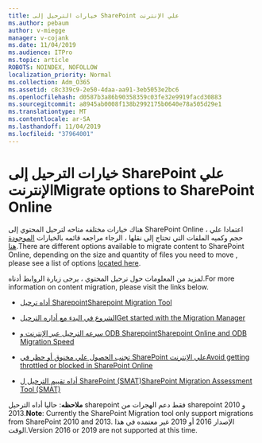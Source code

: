 ```yaml
---
title: خيارات الترحيل إلى SharePoint علي الإنترنت
ms.author: pebaum
author: v-miegge
manager: v-cojank
ms.date: 11/04/2019
ms.audience: ITPro
ms.topic: article
ROBOTS: NOINDEX, NOFOLLOW
localization_priority: Normal
ms.collection: Adm_O365
ms.assetid: c8c339c9-2e50-4daa-aa91-3eb5053e2bc6
ms.openlocfilehash: d0587b3a86b90358359c03fe32e9919facd30883
ms.sourcegitcommit: a8945ab0008f138b2992175b0640e78a505d29e1
ms.translationtype: MT
ms.contentlocale: ar-SA
ms.lasthandoff: 11/04/2019
ms.locfileid: "37964001"
---
```

# <a name="migrate-options-to-sharepoint-online"></a><span data-ttu-id="55a44-102">خيارات الترحيل إلى SharePoint علي الإنترنت</span><span class="sxs-lookup"><span data-stu-id="55a44-102">Migrate options to SharePoint Online</span></span>

<span data-ttu-id="55a44-103">هناك خيارات مختلفه متاحه لترحيل المحتوي إلى SharePoint Online ، اعتمادا علي حجم وكميه الملفات التي تحتاج إلى نقلها ، الرجاء مراجعه قائمه بالخيارات [الموجودة هنا](https://docs.microsoft.com/sharepointmigration/migrate-to-sharepoint-online).</span><span class="sxs-lookup"><span data-stu-id="55a44-103">There are different options available to migrate content to SharePoint Online, depending on the size and quantity of files you need to move , please see a list of options [located here](https://docs.microsoft.com/sharepointmigration/migrate-to-sharepoint-online).</span></span>

<span data-ttu-id="55a44-104">لمزيد من المعلومات حول ترحيل المحتوي ، يرجى زيارة الروابط أدناه.</span><span class="sxs-lookup"><span data-stu-id="55a44-104">For more information on content migration, please visit the links below.</span></span>

- [<span data-ttu-id="55a44-105">أداه ترحيل Sharepoint</span><span class="sxs-lookup"><span data-stu-id="55a44-105">Sharepoint Migration Tool</span></span>](https://docs.microsoft.com/sharepointmigration/introducing-the-sharepoint-migration-tool)

- [<span data-ttu-id="55a44-106">الشروع في البدء مع أداره الترحيل</span><span class="sxs-lookup"><span data-stu-id="55a44-106">Get started with the Migration Manager</span></span>](https://docs.microsoft.com/sharepointmigration/mm-get-started)

- [<span data-ttu-id="55a44-107">سرعه الترحيل عبر الإنترنت و ODB Sharepoint</span><span class="sxs-lookup"><span data-stu-id="55a44-107">Sharepoint Online and ODB Migration Speed</span></span>](https://docs.microsoft.com/sharepointmigration/sharepoint-online-and-onedrive-migration-speed)

- [<span data-ttu-id="55a44-108">تجنب الحصول علي مخنوق أو حظر في SharePoint علي الإنترنت</span><span class="sxs-lookup"><span data-stu-id="55a44-108">Avoid getting throttled or blocked in SharePoint Online</span></span>](https://docs.microsoft.com/sharepoint/dev/general-development/how-to-avoid-getting-throttled-or-blocked-in-sharepoint-online)

- [<span data-ttu-id="55a44-109">أداه تقييم الترحيل ل SharePoint (SMAT)</span><span class="sxs-lookup"><span data-stu-id="55a44-109">SharePoint Migration Assessment Tool (SMAT)</span></span>](https://www.microsoft.com/download/details.aspx?id=53598&amp;751be11f-ede8-5a0c-058c-2ee190a24fa6=True)

<span data-ttu-id="55a44-110">**ملاحظه**: حاليا أداه الترحيل sharepoint فقط دعم الهجرات من sharepoint 2010 و 2013.</span><span class="sxs-lookup"><span data-stu-id="55a44-110">**Note**: Currently the SharePoint Migration tool only support migrations from SharePoint 2010  and 2013.</span></span> <span data-ttu-id="55a44-111">الإصدار 2016 أو 2019 غير معتمده في هذا الوقت.</span><span class="sxs-lookup"><span data-stu-id="55a44-111">Version 2016 or 2019 are not supported at this time.</span></span>
